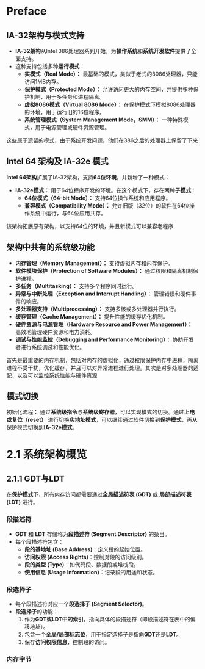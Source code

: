 # Preface
## IA-32架构与模式支持

- **IA-32架构**从Intel 386处理器系列开始，为**操作系统**和**系统开发软件**提供了全面支持。
- 这种支持包括多种**运行模式**：
    - **实模式（Real Mode）：** 最基础的模式，类似于老式的8086处理器，只能访问1MB内存。
    - **保护模式（Protected Mode）：** 允许访问更大的内存空间，并提供多种保护机制，用于多任务和进程隔离。
    - **虚拟8086模式（Virtual 8086 Mode）：** 在保护模式下模拟8086处理器的环境，用于运行旧的16位程序。
    - **系统管理模式（System Management Mode，SMM）：** 一种特殊模式，用于电源管理或硬件资源管理。

这些属于遗留的模式，由于系统开发问题，他们在386之后的处理器上保留了下来
##  Intel 64 架构及 IA-32e 模式
**Intel 64架构**扩展了IA-32架构，支持**64位环境**，并新增了一种模式：
- **IA-32e模式：** 用于64位程序开发的环境。在这个模式下，存在两种**子模式**：
    - **64位模式（64-bit Mode）：** 支持64位操作系统和应用程序。
    - **兼容模式（Compatibility Mode）：** 允许旧版（32位）的软件在64位操作系统中运行，与64位应用共存。

该架构拓展原有架构，以支持64位的环境，并且新模式可以兼容老程序

## 架构中共有的系统级功能
- **内存管理（Memory Management）：** 支持虚拟内存和内存保护。
- **软件模块保护（Protection of Software Modules）：** 通过权限和隔离机制保护进程。
- **多任务（Multitasking）：** 支持多个程序同时运行。
- **异常与中断处理（Exception and Interrupt Handling）：** 管理错误和硬件事件的响应。
- **多处理器支持（Multiprocessing）：** 支持多核或多处理器并行执行。
- **缓存管理（Cache Management）：** 提升性能的缓存优化机制。
- **硬件资源与电源管理（Hardware Resource and Power Management）：** 高效地管理硬件资源和电力消耗。
- **调试与性能监控（Debugging and Performance Monitoring）：** 协助开发者进行系统调试和性能优化。

首先是最重要的内存机制，包括对内存的虚拟化，通过权限保护内存中进程，隔离进程不受干扰，优化缓存，并且可以对异常进程进行处理。其次是对多处理器的适配，以及可以监控系统性能与硬件资源
## 模式切换
初始化流程：
通过**系统级指令**与**系统级寄存器**，可以实现模式的切换。通过**上电或复位（reset）** 进行切换**实地址模式**，可以继续通过软件切换到**保护模式**，再从保护模式切换到**IA-32e模式**。

# 2.1 系统架构概览
## 2.1.1 GDT与LDT
 在**保护模式**下，所有内存访问都需要通过**全局描述符表 (GDT)** 或 **局部描述符表 (LDT)** 进行。
### 段描述符
- **GDT** 和 **LDT** 存储称为**段描述符 (Segment Descriptor)** 的条目。
-  每个段描述符包含：
    - **段的基地址 (Base Address)**：定义段的起始位置。
    - **访问权限 (Access Rights)**：控制对段的访问级别。
    - **段的类型 (Type)**：如代码段、数据段或堆栈段。
    - **使用信息 (Usage Information)**：记录段的用途和状态。
### 段选择子
- 每个段描述符对应一个**段选择子 (Segment Selector)**。
- **段选择子**的功能：
    1. 作为**GDT或LDT中的索引**，指向具体的段描述符（即段描述符在表中的偏移地址）。
    2. 包含一个**全局/局部标志位**，用于指定选择子是指向**GDT**还是**LDT**。
    3. 保存**访问权限信息**，控制段的访问。
### 内存字节
